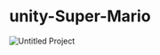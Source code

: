 # unity-Super-Mario
![Untitled Project](https://user-images.githubusercontent.com/100312928/172065776-03c46704-0b4f-4af5-b614-b99db2365619.gif)
